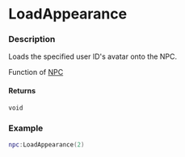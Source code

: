 # LoadAppearance

### Description

Loads the specified user ID's avatar onto the NPC.

Function of [NPC](/classes/NPC/)

#### Returns

`void`

### Example

```lua
npc:LoadAppearance(2)
```
